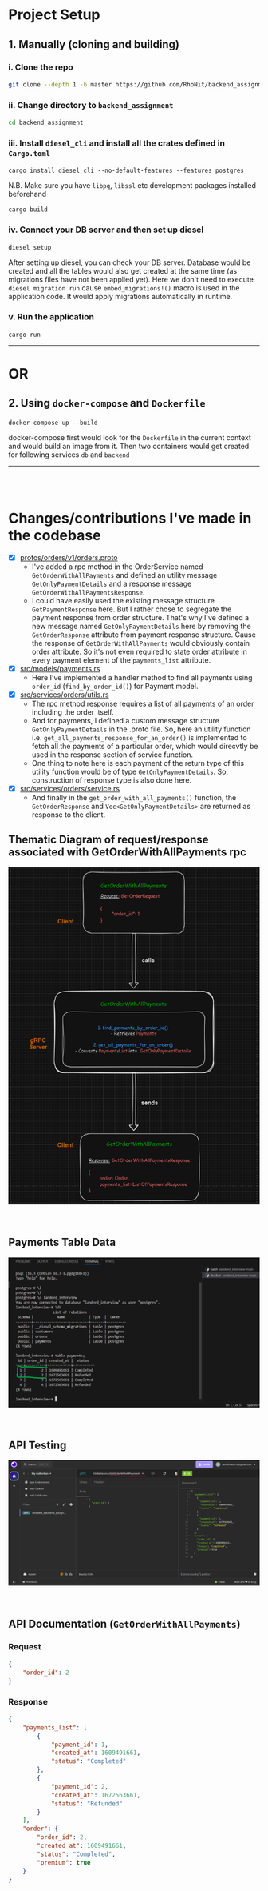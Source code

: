 # Project Setup
## 1. Manually (cloning and building)
### i. Clone the repo
```bash
git clone --depth 1 -b master https://github.com/RhoNit/backend_assignment.git
```

### ii. Change directory to `backend_assignment`
```bash
cd backend_assignment
```

### iii. Install `diesel_cli` and install all the crates defined in `Cargo.toml`
```cargo
cargo install diesel_cli --no-default-features --features postgres 
```
N.B. Make sure you have `libpq`, `libssl` etc development packages installed beforehand
```cargo
cargo build
```

### iv. Connect your DB server and then set up diesel
```
diesel setup
```
After setting up diesel, you can check your DB server. Database would be created and all the tables would also get created at the same time (as migrations files have not been applied yet).
Here we don't need to execute `diesel migration run` cause `embed_migrations!()` macro is used in the application code. It would apply migrations automatically in runtime.

### v. Run the application
```
cargo run
```

<hr>

# OR

## 2. Using `docker-compose` and `Dockerfile`
```
docker-compose up --build
```
docker-compose first would look for the `Dockerfile` in the current context and would build an image from it. Then two containers would get created for following services `db` and `backend`

<hr>
<br>
<br>

# Changes/contributions I've made in the codebase
- [x] [protos/orders/v1/orders.proto](protos/orders/v1/orders.proto)
  - I've added a rpc method in the OrderService named `GetOrderWithAllPayments` and defined an utility message `GetOnlyPaymentDetails` and a response message `GetOrderWithAllPaymentsResponse`.
  - I could have easily used the existing message structure `GetPaymentResponse` here. But I rather chose to segregate the payment response from order structure. That's why I've defined a new message named `GetOnlyPaymentDetails` here by removing the `GetOrderResponse` attribute from payment response structure. Cause the response of `GetOrderWithAllPayments` would obviously contain order attribute. So it's not even required to state order attribute in every payment element of the `payments_list` attribute.
- [x] [src/models/payments.rs](src/models/payments.rs)
  - Here I've implemented a handler method to find all payments using `order_id` (`find_by_order_id()`) for Payment model.
- [x] [src/services/orders/utils.rs](src/services/orders/utils.rs)
  - The rpc method response requires a list of all payments of an order including the order itself.
  - And for payments, I defined a custom message structure `GetOnlyPaymentDetails` in the .proto file. So, here an utility function i.e. `get_all_payments_response_for_an_order()` is implemented to fetch all the payments of a particular order, which would direcvtly be used in the response section of service function.
  - One thing to note here is each payment of the return type of this utility function would be of type `GetOnlyPaymentDetails`. So, construction of response type is also done here.
- [x] [src/services/orders/service.rs](src/services/orders/service.rs)
  - And finally in the `get_order_with_all_payments()` function, the `GetOrderResponse` and `Vec<GetOnlyPaymentDetails>` are returned as response to the client.

## Thematic Diagram of request/response associated with GetOrderWithAllPayments rpc

![diagram](screenshots/thematic-diagram.png)

<br>

## Payments Table Data
![payments-table-data](screenshots/payments_table.png)

<br>

## API Testing
![request/response](screenshots/api_testing.png)

<br>

## API Documentation (`GetOrderWithAllPayments`)
### Request
```json
{
	"order_id": 2
}
```

### Response
```json
{
	"payments_list": [
		{
			"payment_id": 1,
			"created_at": 1609491661,
			"status": "Completed"
		},
		{
			"payment_id": 2,
			"created_at": 1672563661,
			"status": "Refunded"
		}
	],
	"order": {
		"order_id": 2,
		"created_at": 1609491661,
		"status": "Completed",
		"premium": true
	}
}
```
